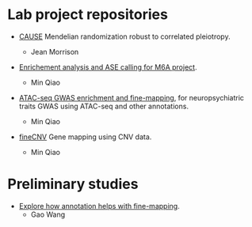 # Lab project repositories

- [CAUSE](https://jean997.github.io/cause/) Mendelian randomization robust to correlated pleiotropy.
    - Jean Morrison

- [Enrichement analysis and ASE calling for M6A project](https://xinhe-lab.github.io/m6A-ASE/).
    - Min Qiao

- [ATAC-seq GWAS enrichment and fine-mapping](https://github.com/gaow/atac-gwas), for neuropsychiatric traits GWAS using ATAC-seq and other annotations.
    - Min Qiao

- [fineCNV](https://github.com/gaow/cnv-gene-mapping) Gene mapping using CNV data.
    - Min Qiao

# Preliminary studies
- [Explore how annotation helps with fine-mapping](http://gaow.github.io/annotation-finemap-dsc).
    - Gao Wang